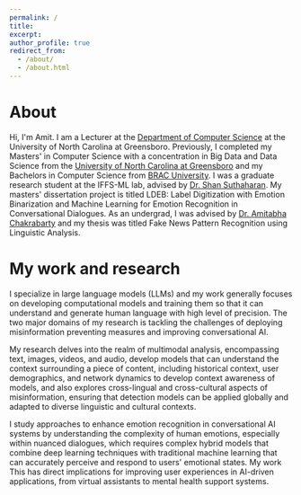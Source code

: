 ```yaml
---
permalink: /
title:
excerpt:
author_profile: true
redirect_from: 
  - /about/
  - /about.html
---
```

# About

Hi, I'm Amit. I am a Lecturer at the <a href="https://compsci.uncg.edu/">Department of Computer Science</a> at the University of North Carolina at Greensboro. Previously, I completed my Masters' in Computer Science with a concentration in Big Data and Data Science from the <a href="https://uncg.edu/">University of North Carolina at Greensboro</a> and my Bachelors in Computer Science from <a href="https://cse.sds.bracu.ac.bd/">BRAC University</a>. I was a graduate research student at the IFFS-ML lab, advised by <a href ="https://sites.google.com/uncg.edu/shan-suthaharan/home">Dr. Shan Suthaharan</a>. My masters' dissertation project is titled LDEB: Label Digitization with Emotion Binarization and Machine Learning for Emotion Recognition in Conversational Dialogues. As an undergrad, I was advised by <a href="https://cse.sds.bracu.ac.bd/faculty_profile/69/dr_amitabha_chakrabarty">Dr. Amitabha Chakrabarty</a> and my thesis was titled Fake News Pattern Recognition using Linguistic Analysis.

# My work and research

I specialize in large language models (LLMs) and my work generally focuses on developing computational models and training them so that it can understand and generate human language with high level of precision. The two major domains of my research is tackling the challenges of deploying misinformation preventing measures and improving conversational AI. 

My research delves into the realm of multimodal analysis, encompassing text, images, videos, and audio, develop models that can understand the context surrounding a piece of content, including historical context, user demographics, and network dynamics to develop context awareness of models, and also explores cross-lingual and cross-cultural aspects of misinformation, ensuring that detection models can be applied globally and adapted to diverse linguistic and cultural contexts.

I study approaches to enhance emotion recognition in conversational AI systems by understanding the complexity of human emotions, especially within nuanced dialogues, which requires complex hybrid models that combine deep learning techniques with traditional machine learning that can accurately perceive and respond to users' emotional states. My work This has direct implications for improving user experiences in AI-driven applications, from virtual assistants to mental health support systems.

